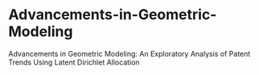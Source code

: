 # Advancements-in-Geometric-Modeling
Advancements in Geometric Modeling: An Exploratory Analysis of Patent Trends Using Latent Dirichlet Allocation
